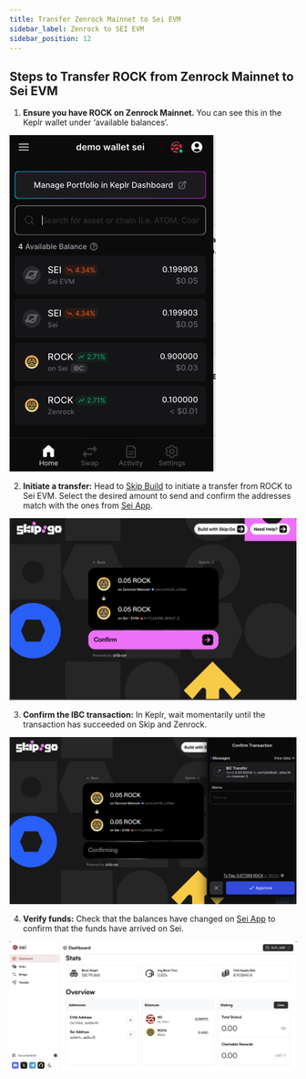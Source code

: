 ```yaml
---
title: Transfer Zenrock Mainnet to Sei EVM
sidebar_label: Zenrock to SEI EVM
sidebar_position: 12
---
```


## Steps to Transfer ROCK from Zenrock Mainnet to Sei EVM

1. **Ensure you have ROCK on Zenrock Mainnet.** You can see this in the Keplr wallet under ‘available balances’. 

<div style={{maxWidth: "600px", margin: "0 auto"}}>

![Keplr Wallet Balances](../../../static/img/sei-app-keplr-wallet.png)

</div>

2. **Initiate a transfer:** Head to [Skip Build](https://go.skip.build/) to initiate a transfer from ROCK to Sei EVM. Select the desired amount to send and confirm the addresses match with the ones from [Sei App](https://app.sei.io).

<div style={{maxWidth: "800px", margin: "0 auto"}}>

![Skip zrChain Init](../../../static/img/sei-app-skip-zrchain-init.png)

</div>

3. **Confirm the IBC transaction:** In Keplr, wait momentarily until the transaction has succeeded on Skip and Zenrock.

<div style={{maxWidth: "800px", margin: "0 auto"}}>

![Skip zrchain Confirm](../../../static/img/sei-app-skip-zrchain-confirm.png)

</div>

4. **Verify funds:** Check that the balances have changed on [Sei App](https://app.sei.io) to confirm that the funds have arrived on Sei.

<div style={{maxWidth: "800px", margin: "0 auto"}}>

![Skip zrChain Success](../../../static/img/sei-app-skip-zrchain-success.png)

</div>